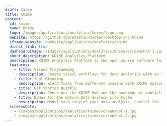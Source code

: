 ```yaml
---
draft: false
title: Knime
content:
  id: knime
  name: Knime
  logo: /images/applications/analytics/knime/logo.png
  website: https://github.com/elestio/docker-desktop-vnc-knime
  iframe_website: /website/applications/analytics/knime
  direct_link: true
  dashboardImage: /images/applications/analytics/knime/screenshot-1.jpg
  short_description: KNIME Analytics Platform
  description: KNIME Analytics Platform is the open source software for creating data science. Intuitive, open, and continuously integrating new developments, KNIME makes understanding data and designing data science workflows and reusable components accessible to everyone.
  features:
    - title: Visual Programming
      description: Create visual workflows for data analytics with an intuitive, drag and drop style graphical interface, without the need for coding. Drag and drop nodes and components from the KNIME Hub.
    - title: Tool Blending
      description: Blend tools from different domains with KNIME native nodes in a single workflow, including scripting in R & Python, machine learning, or connectors to Apache Spark.
    - title: Get Started Quickly
      description: Check out the KNIME Hub and the hundreds of publicly available workflows, or use the integrated workflow coach.
    - title: Nodes for the Entire Data Science Life Cycle
      description: Model each step of your data analysis, control the flow of data, and ensure your work is always current.
  screenshots:
    - /images/applications/analytics/knime/screenshot-1.jpg
    - /images/applications/analytics/knime/screenshot-2.jpg
---
```

